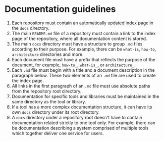# Documentation guidelines

1. Each repository must contain an automatically updated index page in the `docs` directory.
2. The main `README.md` file of a repository must contain a link to the index page of the repository, where all documentation content is stored.
3. The main `docs` directory must have a structure to group `.md` files according to their purpose. For example, there can be `what-is`, `how-to`, `architecture` directories and more.
4. Each document file must have a prefix that reflects the purpose of the document, for example, `how-to_`, `what-is_`, or `architecture_`.
5. Each `.md` file must begin with a title and a document description in the paragraph below. These two elements of an `.md` file are used to create the index page.
6. All links in the first paragraph of an `.md` file must use absolute paths from the repository root directory.
7. Documentation for specific tools and libraries must be maintained in the same directory as the tool or library.
8. If a tool has a more complex documentation structure, it can have its own `docs` directory under its root directory.
9. A `docs` directory under a repository root doesn't have to contain documentation related strictly to one tool only. For example, there can be documentation describing a system comprised of multiple tools which together deliver one service for users.
